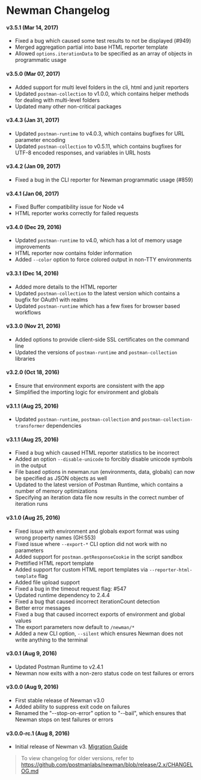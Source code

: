 # Newman Changelog

#### v3.5.1 (Mar 14, 2017)
- Fixed a bug which caused some test results to not be displayed (#949)
- Merged aggregation partial into base HTML reporter template
- Allowed `options.iterationData` to be specified as an array of objects in programmatic usage

#### v3.5.0 (Mar 07, 2017)
- Added support for multi level folders in the cli, html and junit reporters
- Updated `postman-collection` to v1.0.0, which contains helper methods for dealing with multi-level folders
- Updated many other non-critical packages

#### v3.4.3 (Jan 31, 2017)
- Updated `postman-runtime` to v4.0.3, which contains bugfixes for URL parameter encoding
- Updated `postman-collection` to v0.5.11, which contains bugfixes for UTF-8 encoded responses, and variables in URL hosts

#### v3.4.2 (Jan 09, 2017)
- Fixed a bug in the CLI reporter for Newman programmatic usage (#859)

#### v3.4.1 (Jan 06, 2017)
- Fixed Buffer compatibility issue for Node v4 
- HTML reporter works correctly for failed requests

#### v3.4.0 (Dec 29, 2016)
- Updated `postman-runtime` to v4.0, which has a lot of memory usage improvements
- HTML reporter now contains folder information
- Added `--color` option to force colored output in non-TTY environments

#### v3.3.1 (Dec 14, 2016)
- Added more details to the HTML reporter
- Updated `postman-collection` to the latest version which contains a bugfix for OAuth1 with realms
- Updated `postman-runtime` which has a few fixes for browser based workflows

#### v3.3.0 (Nov 21, 2016)
- Added options to provide client-side SSL certificates on the command line
- Updated the versions of `postman-runtime` and `postman-collection` libraries

#### v3.2.0 (Oct 18, 2016)
- Ensure that environment exports are consistent with the app
- Simplified the importing logic for environment and globals

#### v3.1.1 (Aug 25, 2016)

- Updated `postman-runtime`, `postman-collection` and `postman-collection-transformer` dependencies

#### v3.1.1 (Aug 25, 2016)

- Fixed a bug which caused HTML reporter statistics to be incorrect
- Added an option `--disable-unicode` to forcibly disable unicode symbols in the output
- File based options in newman.run (environments, data, globals) can now be specified as JSON objects as well
- Updated to the latest version of Postman Runtime, which contains a number of memory optimizations
- Specifying an iteration data file now results in the correct number of iteration runs

#### v3.1.0 (Aug 25, 2016)

- Fixed issue with environment and globals export format was using wrong property names (GH:553)
- Fixed issue where `--export-*` CLI option did not work with no parameters
- Added support for `postman.getResponseCookie` in the script sandbox
- Prettified HTML report template
- Added support for custom HTML report templates via `--reporter-html-template` flag
- Added file upload support
- Fixed a bug in the timeout request flag: #547
- Updated runtime dependency to 2.4.4
- Fixed a bug that caused incorrect iterationCount detection
- Better error messages
- Fixed a bug that caused incorrect exports of environment and global values
- The export parameters now default to `/newman/*`
- Added a new CLI option, `--silent` which ensures Newman does not write anything to the terminal

#### v3.0.1 (Aug 9, 2016)

- Updated Postman Runtime to v2.4.1
- Newman now exits with a non-zero status code on test failures or errors

#### v3.0.0 (Aug 9, 2016)

- First stable release of Newman v3.0
- Added ability to suppress exit code on failures
- Renamed the "--stop-on-error" option to "--bail", which ensures that Newman stops on test failures or errors

#### v3.0.0-rc.1 (Aug 8, 2016)

- Initial release of Newman v3. [Migration Guide](MIGRATION.md)

> To view changelog for older versions, refer to https://github.com/postmanlabs/newman/blob/release/2.x/CHANGELOG.md
